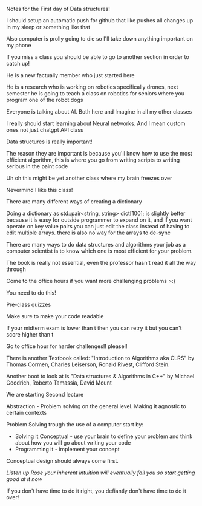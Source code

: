 Notes for the First day of Data structures!

I should setup an automatic push for github that like pushes all changes up in my sleep or something like that

Also computer is prolly going to die so I'll take down anything important on my phone

If you miss a class you should be able to go to another section in order to catch up!

He is a new factually member who just started here

He is a research who is working on robotics specifically drones, next semester he is going to teach a class on robotics for seniors where you program one of the robot dogs

Everyone is talking about AI. Both here and Imagine in all my other classes

I really should start learning about Neural networks. And I mean custom ones not just chatgpt API class

Data structures is really important!

The reason they are important is because you'll know how to use the most efficient algorithm, this is where you go from writing scripts to writing serious in the paint code

Uh oh this might be yet another class where my brain freezes over

Nevermind I like this class!

There are many different ways of creating a dictionary

Doing a dictionary as std::pair<string, string> dict[100]; is slightly better because it is easy for outside programmer to expand on it, and if you want operate on key value pairs you can just edit the class instead of having to edit multiple arrays. there is also no way for the arrays to de-sync

There are many ways to do data structures and algorithms your job as a computer scientist is to know which one is most efficient for your problem.

The book is really not essential, even the professor hasn't read it all the way through

Come to the office hours if you want more challenging problems >:)

You need to do this!

Pre-class quizzes

Make sure to make your code readable

If your midterm exam is lower than t then you can retry it but you can't score higher than t

Go to office hour for harder challenges!! please!!

There is another Textbook called: "Introduction to Algorithms aka CLRS" by Thomas Cormen, Charles Leiserson, Ronald Rivest, Clifford Stein.

Another boot to look at is "Data structures & Algorithms in C++" by Michael Goodrich, Roberto Tamassia, David Mount

We are starting Second lecture

Abstraction - Problem solving on the general level. Making it agnostic to certain contexts

Problem Solving trough the use of a computer start by:
* Solving it Conceptual - use your brain to define your problem and think about how you will go about writing your code
* Programming it - implement your concept

Conceptual design should always come first. 

*Listen up Rose your inherent intuition will eventually fail you so start getting good at it now*

If you don't have time to do it right, you defiantly don't have time to do it over!

